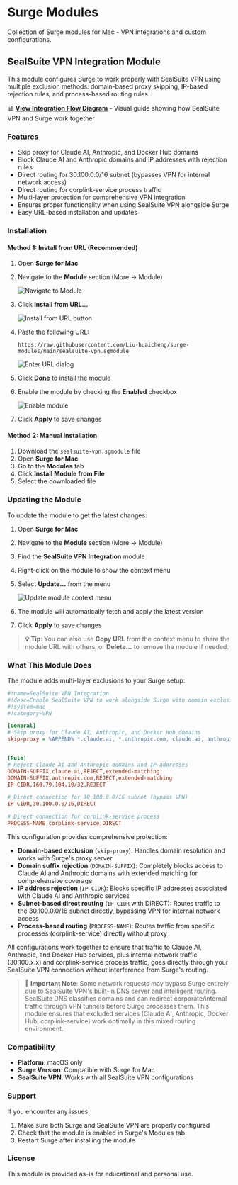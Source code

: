# Surge Modules

Collection of Surge modules for Mac - VPN integrations and custom configurations.

## SealSuite VPN Integration Module

This module configures Surge to work properly with SealSuite VPN using multiple exclusion methods: domain-based proxy skipping, IP-based rejection rules, and process-based routing rules.

📊 **[View Integration Flow Diagram](docs/sealsuite-surge-integration-flow.md)** - Visual guide showing how SealSuite VPN and Surge work together

### Features

- Skip proxy for Claude AI, Anthropic, and Docker Hub domains
- Block Claude AI and Anthropic domains and IP addresses with rejection rules
- Direct routing for 30.100.0.0/16 subnet (bypasses VPN for internal network access)
- Direct routing for corplink-service process traffic
- Multi-layer protection for comprehensive VPN integration
- Ensures proper functionality when using SealSuite VPN alongside Surge
- Easy URL-based installation and updates

### Installation

#### Method 1: Install from URL (Recommended)

1. Open **Surge for Mac**
2. Navigate to the **Module** section (More → Module)
   
   ![Navigate to Module](images/surge-module-navigation.png)

3. Click **Install from URL...**
   
   ![Install from URL button](images/surge-install-from-url.png)

4. Paste the following URL:
   ```
   https://raw.githubusercontent.com/Liu-huaicheng/surge-modules/main/sealsuite-vpn.sgmodule
   ```
   
   ![Enter URL dialog](images/surge-enter-url.png)

5. Click **Done** to install the module

6. Enable the module by checking the **Enabled** checkbox
   
   ![Enable module](images/surge-module-enabled.png)

7. Click **Apply** to save changes

#### Method 2: Manual Installation

1. Download the `sealsuite-vpn.sgmodule` file
2. Open **Surge for Mac**
3. Go to the **Modules** tab
4. Click **Install Module from File**
5. Select the downloaded file

### Updating the Module

To update the module to get the latest changes:

1. Open **Surge for Mac**
2. Navigate to the **Module** section (More → Module)
3. Find the **SealSuite VPN Integration** module
4. Right-click on the module to show the context menu
5. Select **Update...** from the menu
   
   ![Update module context menu](images/surge-module-update.png)

6. The module will automatically fetch and apply the latest version
7. Click **Apply** to save changes

> **💡 Tip**: You can also use **Copy URL** from the context menu to share the module URL with others, or **Delete...** to remove the module if needed.

### What This Module Does

The module adds multi-layer exclusions to your Surge setup:

```ini
#!name=SealSuite VPN Integration
#!desc=Enable SealSuite VPN to work alongside Surge with domain exclusions, IP exclusions, and process rules
#!system=mac
#!category=VPN

[General]
# Skip proxy for Claude AI, Anthropic, and Docker Hub domains
skip-proxy = %APPEND% *.claude.ai, *.anthropic.com, claude.ai, anthropic.com, *.docker.io, docker.io


[Rule]
# Reject Claude AI and Anthropic domains and IP addresses
DOMAIN-SUFFIX,claude.ai,REJECT,extended-matching
DOMAIN-SUFFIX,anthropic.com,REJECT,extended-matching
IP-CIDR,160.79.104.10/32,REJECT

# Direct connection for 30.100.0.0/16 subnet (bypass VPN)
IP-CIDR,30.100.0.0/16,DIRECT

# Direct connection for corplink-service process
PROCESS-NAME,corplink-service,DIRECT
```

This configuration provides comprehensive protection:

- **Domain-based exclusion** (`skip-proxy`): Handles domain resolution and works with Surge's proxy server
- **Domain suffix rejection** (`DOMAIN-SUFFIX`): Completely blocks access to Claude AI and Anthropic domains with extended matching for comprehensive coverage
- **IP address rejection** (`IP-CIDR`): Blocks specific IP addresses associated with Claude AI and Anthropic services
- **Subnet-based direct routing** (`IP-CIDR` with DIRECT): Routes traffic to the 30.100.0.0/16 subnet directly, bypassing VPN for internal network access
- **Process-based routing** (`PROCESS-NAME`): Routes traffic from specific processes (corplink-service) directly without proxy

All configurations work together to ensure that traffic to Claude AI, Anthropic, and Docker Hub services, plus internal network traffic (30.100.x.x) and corplink-service process traffic, goes directly through your SealSuite VPN connection without interference from Surge's routing.

> **📝 Important Note**: Some network requests may bypass Surge entirely due to SealSuite VPN's built-in DNS server and intelligent routing. SealSuite DNS classifies domains and can redirect corporate/internal traffic through VPN tunnels before Surge processes them. This module ensures that excluded services (Claude AI, Anthropic, Docker Hub, corplink-service) work optimally in this mixed routing environment.

### Compatibility

- **Platform**: macOS only
- **Surge Version**: Compatible with Surge for Mac
- **SealSuite VPN**: Works with all SealSuite VPN configurations

### Support

If you encounter any issues:

1. Make sure both Surge and SealSuite VPN are properly configured
2. Check that the module is enabled in Surge's Modules tab
3. Restart Surge after installing the module

### License

This module is provided as-is for educational and personal use.